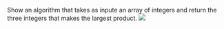 Show an algorithm that takes as inpute an array of integers and return the three 
integers that makes the largest product.
![](https://i.imgur.com/3wd2V0I.gif)
